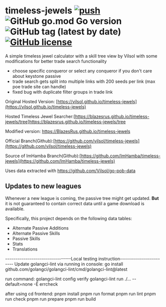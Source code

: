 # timeless-jewels [![push](https://github.com/BlazesRus/timeless-jewels/actions/workflows/push.yml/badge.svg)](https://github.com/BlazesRus/timeless-jewels/actions/workflows/push.yaml) ![GitHub go.mod Go version](https://img.shields.io/github/go-mod/go-version/vilsol/timeless-jewels) ![GitHub tag (latest by date)](https://img.shields.io/github/v/tag/vilsol/timeless-jewels) [![GitHub license](https://img.shields.io/github/license/Vilsol/timeless-jewels)](https://github.com/BlazesRus/timeless-jewels/blob/master/LICENSE)

A simple timeless jewel calculator with a skill tree view by Vilsol
with some modifications for better trade search functionality
- choose specific conqueror or select any conqueror if you don't care about keystone passive
- trade search gets split into multiple links with 200 seeds per link (max poe trade site can handle)
- fixed bug with duplicate filter groups in trade link

Original Hosted Version: [https://vilsol.github.io/timeless-jewels](https://vilsol.github.io/timeless-jewels)

Hosted Timeless Jewel Searcher:[https://blazesrus.github.io/timeless-jewels/tree]https://blazesrus.github.io/timeless-jewels/tree

Modified version: https://BlazesRus.github.io/timeless-jewels

Official Branch(Github):[https://github.com/vilsol/timeless-jewels](https://github.com/vilsol/timeless-jewels)

Source of ImHamba Branch(Github):[https://github.com/ImHamba/timeless-jewels](https://github.com/ImHamba/timeless-jewels)

Uses data extracted with https://github.com/Vilsol/go-pob-data

## Updates to new leagues

Whenever a new league is coming, the passive tree might get updated.
**But** it is not guaranteed to contain correct data until a game download is available.

Specifically, this project depends on the following data tables:

* Alternate Passive Additions
* Alternate Passive Skills
* Passive Skills
* Stats
* Translations

---------------------------------Local testing instruction------------------------
Update golangci-lint via running in console:
go install github.com/golangci/golangci-lint/cmd/golangci-lint@latest

run command:
golangci-lint config verify
golangci-lint run ./... --default=none -E errcheck

after using cd frontend:
pnpm install
pnpm run format
pnpm run lint
pnpm run check
pnpm run prepare
pnpm run build